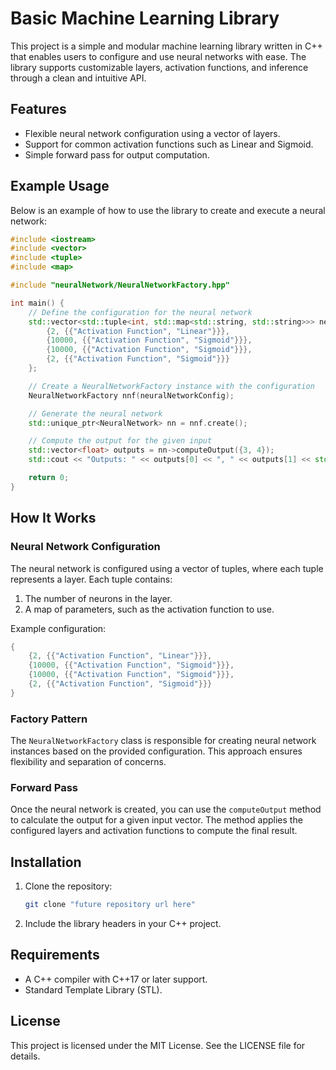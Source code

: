 # Basic Machine Learning Library

This project is a simple and modular machine learning library written in C++ that enables users to configure and use neural networks with ease. The library supports customizable layers, activation functions, and inference through a clean and intuitive API.

## Features

- Flexible neural network configuration using a vector of layers.
- Support for common activation functions such as Linear and Sigmoid.
- Simple forward pass for output computation.

## Example Usage

Below is an example of how to use the library to create and execute a neural network:

```cpp
#include <iostream>
#include <vector>
#include <tuple>
#include <map>

#include "neuralNetwork/NeuralNetworkFactory.hpp"

int main() {
    // Define the configuration for the neural network
    std::vector<std::tuple<int, std::map<std::string, std::string>>> neuralNetworkConfig = {
        {2, {{"Activation Function", "Linear"}}},
        {10000, {{"Activation Function", "Sigmoid"}}},
        {10000, {{"Activation Function", "Sigmoid"}}},
        {2, {{"Activation Function", "Sigmoid"}}}
    };

    // Create a NeuralNetworkFactory instance with the configuration
    NeuralNetworkFactory nnf(neuralNetworkConfig);

    // Generate the neural network
    std::unique_ptr<NeuralNetwork> nn = nnf.create();

    // Compute the output for the given input
    std::vector<float> outputs = nn->computeOutput({3, 4});
    std::cout << "Outputs: " << outputs[0] << ", " << outputs[1] << std::endl;

    return 0;
}
```

## How It Works

### Neural Network Configuration

The neural network is configured using a vector of tuples, where each tuple represents a layer. Each tuple contains:

1. The number of neurons in the layer.
2. A map of parameters, such as the activation function to use.

Example configuration:

```cpp
{
    {2, {{"Activation Function", "Linear"}}},
    {10000, {{"Activation Function", "Sigmoid"}}},
    {10000, {{"Activation Function", "Sigmoid"}}},
    {2, {{"Activation Function", "Sigmoid"}}}
}
```

### Factory Pattern

The `NeuralNetworkFactory` class is responsible for creating neural network instances based on the provided configuration. This approach ensures flexibility and separation of concerns.

### Forward Pass

Once the neural network is created, you can use the `computeOutput` method to calculate the output for a given input vector. The method applies the configured layers and activation functions to compute the final result.

## Installation

1. Clone the repository:

   ```bash
   git clone "future repository url here"
   ```

2. Include the library headers in your C++ project.

## Requirements

- A C++ compiler with C++17 or later support.
- Standard Template Library (STL).

## License

This project is licensed under the MIT License. See the LICENSE file for details.
